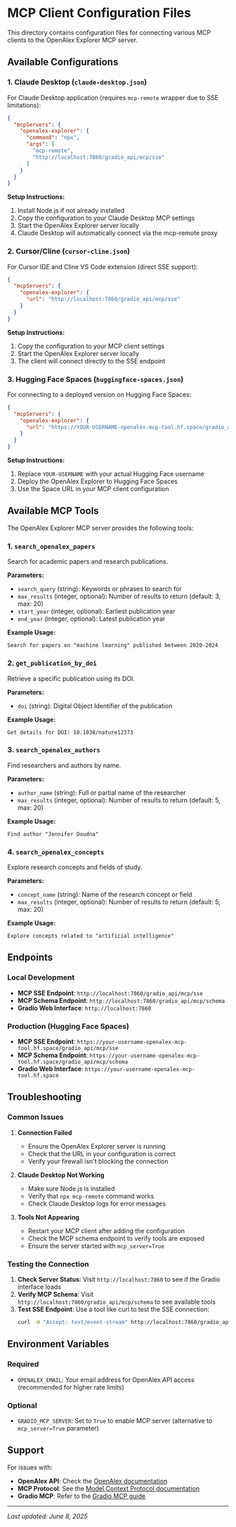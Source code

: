 # MCP Client Configuration Files

This directory contains configuration files for connecting various MCP clients to the OpenAlex Explorer MCP server.

## Available Configurations

### 1. Claude Desktop (`claude-desktop.json`)
For Claude Desktop application (requires `mcp-remote` wrapper due to SSE limitations):

```json
{
  "mcpServers": {
    "openalex-explorer": {
      "command": "npx",
      "args": [
        "mcp-remote",
        "http://localhost:7860/gradio_api/mcp/sse"
      ]
    }
  }
}
```

**Setup Instructions:**
1. Install Node.js if not already installed
2. Copy the configuration to your Claude Desktop MCP settings
3. Start the OpenAlex Explorer server locally
4. Claude Desktop will automatically connect via the mcp-remote proxy

### 2. Cursor/Cline (`cursor-cline.json`)
For Cursor IDE and Cline VS Code extension (direct SSE support):

```json
{
  "mcpServers": {
    "openalex-explorer": {
      "url": "http://localhost:7860/gradio_api/mcp/sse"
    }
  }
}
```

**Setup Instructions:**
1. Copy the configuration to your MCP client settings
2. Start the OpenAlex Explorer server locally
3. The client will connect directly to the SSE endpoint

### 3. Hugging Face Spaces (`huggingface-spaces.json`)
For connecting to a deployed version on Hugging Face Spaces:

```json
{
  "mcpServers": {
    "openalex-explorer": {
      "url": "https://YOUR-USERNAME-openalex-mcp-tool.hf.space/gradio_api/mcp/sse"
    }
  }
}
```

**Setup Instructions:**
1. Replace `YOUR-USERNAME` with your actual Hugging Face username
2. Deploy the OpenAlex Explorer to Hugging Face Spaces
3. Use the Space URL in your MCP client configuration

## Available MCP Tools

The OpenAlex Explorer MCP server provides the following tools:

### 1. `search_openalex_papers`
Search for academic papers and research publications.

**Parameters:**
- `search_query` (string): Keywords or phrases to search for
- `max_results` (integer, optional): Number of results to return (default: 3, max: 20)
- `start_year` (integer, optional): Earliest publication year
- `end_year` (integer, optional): Latest publication year

**Example Usage:**
```
Search for papers on "machine learning" published between 2020-2024
```

### 2. `get_publication_by_doi`
Retrieve a specific publication using its DOI.

**Parameters:**
- `doi` (string): Digital Object Identifier of the publication

**Example Usage:**
```
Get details for DOI: 10.1038/nature12373
```

### 3. `search_openalex_authors`
Find researchers and authors by name.

**Parameters:**
- `author_name` (string): Full or partial name of the researcher
- `max_results` (integer, optional): Number of results to return (default: 5, max: 20)

**Example Usage:**
```
Find author "Jennifer Doudna"
```

### 4. `search_openalex_concepts`
Explore research concepts and fields of study.

**Parameters:**
- `concept_name` (string): Name of the research concept or field
- `max_results` (integer, optional): Number of results to return (default: 5, max: 20)

**Example Usage:**
```
Explore concepts related to "artificial intelligence"
```

## Endpoints

### Local Development
- **MCP SSE Endpoint**: `http://localhost:7860/gradio_api/mcp/sse`
- **MCP Schema Endpoint**: `http://localhost:7860/gradio_api/mcp/schema`
- **Gradio Web Interface**: `http://localhost:7860`

### Production (Hugging Face Spaces)
- **MCP SSE Endpoint**: `https://your-username-openalex-mcp-tool.hf.space/gradio_api/mcp/sse`
- **MCP Schema Endpoint**: `https://your-username-openalex-mcp-tool.hf.space/gradio_api/mcp/schema`
- **Gradio Web Interface**: `https://your-username-openalex-mcp-tool.hf.space`

## Troubleshooting

### Common Issues

1. **Connection Failed**
   - Ensure the OpenAlex Explorer server is running
   - Check that the URL in your configuration is correct
   - Verify your firewall isn't blocking the connection

2. **Claude Desktop Not Working**
   - Make sure Node.js is installed
   - Verify that `npx mcp-remote` command works
   - Check Claude Desktop logs for error messages

3. **Tools Not Appearing**
   - Restart your MCP client after adding the configuration
   - Check the MCP schema endpoint to verify tools are exposed
   - Ensure the server started with `mcp_server=True`

### Testing the Connection

1. **Check Server Status**: Visit `http://localhost:7860` to see if the Gradio interface loads
2. **Verify MCP Schema**: Visit `http://localhost:7860/gradio_api/mcp/schema` to see available tools
3. **Test SSE Endpoint**: Use a tool like curl to test the SSE connection:
   ```bash
   curl -H "Accept: text/event-stream" http://localhost:7860/gradio_api/mcp/sse
   ```

## Environment Variables

### Required
- `OPENALEX_EMAIL`: Your email address for OpenAlex API access (recommended for higher rate limits)

### Optional
- `GRADIO_MCP_SERVER`: Set to `True` to enable MCP server (alternative to `mcp_server=True` parameter)

## Support

For issues with:
- **OpenAlex API**: Check the [OpenAlex documentation](https://docs.openalex.org/)
- **MCP Protocol**: See the [Model Context Protocol documentation](https://modelcontextprotocol.io/)
- **Gradio MCP**: Refer to the [Gradio MCP guide](https://huggingface.co/blog/gradio-mcp)

---

*Last updated: June 8, 2025*
